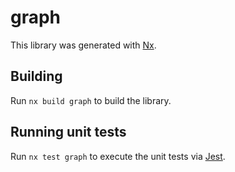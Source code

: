 # graph

This library was generated with [Nx](https://nx.dev).

## Building

Run `nx build graph` to build the library.

## Running unit tests

Run `nx test graph` to execute the unit tests via [Jest](https://jestjs.io).
